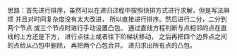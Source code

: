 思路：首先进行排序，虽然可以在递归过程中按照快排方式进行求解，但是写法麻烦
并且对时间复杂度没有太大改进，
所以直接进行排序。然后进行二分，二分到两个节点
或三个节点时进行手动设置凸包。
通过直线方程判断与点相邻的点在直线的上方还是下方，
进行点往上或者往下阶梯状移动，
之后再把四个边界点之间的点给从凸包中删除，
再把两个凸包合并。
递归求出所有点的凸包。
